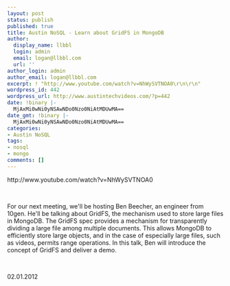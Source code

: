 ```yaml
---
layout: post
status: publish
published: true
title: Austin NoSQL - Learn about GridFS in MongoDB
author:
  display_name: llbbl
  login: admin
  email: logan@llbbl.com
  url: ''
author_login: admin
author_email: logan@llbbl.com
excerpt: ! "http://www.youtube.com/watch?v=NhWySVTNOA0\r\n\r\n"
wordpress_id: 442
wordpress_url: http://www.austintechvideos.com/?p=442
date: !binary |-
  MjAxMi0wNi0yNSAwNDo0Nzo0NiAtMDUwMA==
date_gmt: !binary |-
  MjAxMi0wNi0yNSAwNDo0Nzo0NiAtMDUwMA==
categories:
- Austin NoSQL
tags:
- nosql
- mongo
comments: []
---
```

<p>http://www.youtube.com/watch?v=NhWySVTNOA0</p>
<p><a id="more"></a><a id="more-442"></a></p>
<p>&nbsp;</p>
<p>For our next meeting, we'll be hosting Ben Beecher, an engineer from 10gen. He'll be talking about GridFS, the mechanism used to store large files in MongoDB. The GridFS spec provides a mechanism for transparently dividing a large file among multiple documents. This allows MongoDB to efficiently store large objects, and in the case of especially large files, such as videos, permits range operations. In this talk, Ben will introduce the concept of GridFS and deliver a demo.</p>
<p>&nbsp;</p>
<p>02.01.2012</p>
